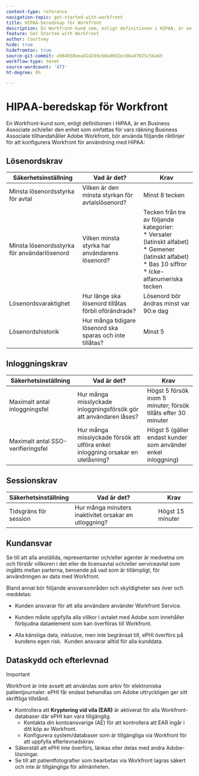 ```yaml
---
content-type: reference
navigation-topic: get-started-with-workfront
title: HIPAA-beredskap för Workfront
description: En Workfront-kund som, enligt definitionen i HIPAA, är en Business Associate och/eller den enhet som omfattas för vars räkning Business Associate tillhandahåller Adobe Workfront, bör använda följande riktlinjer för att konfigurera Workfront för HIPAA-klar användning.
feature: Get Started with Workfront
author: Courtney
hide: true
hidefromtoc: true
source-git-commit: a984038eea41d249cb0ad0d2ec6ba47025c56a65
workflow-type: tm+mt
source-wordcount: '473'
ht-degree: 0%

---
```



# HIPAA-beredskap för Workfront

En Workfront-kund som, enligt definitionen i HIPAA, är en Business Associate och/eller den enhet som omfattas för vars räkning Business Associate tillhandahåller Adobe Workfront, bör använda följande riktlinjer för att konfigurera Workfront för användning med HIPAA:


## Lösenordskrav

| **Säkerhetsinställning** | **Vad är det?** | **Krav** |
|----------------------|------------------|------------------|
| Minsta lösenordsstyrka för avtal | Vilken är den minsta styrkan för avtalslösenord? | Minst 8 tecken |
| Minsta lösenordsstyrka för användarlösenord | Vilken minsta styrka har användarens lösenord? | Tecken från tre av följande kategorier:<br>* Versaler (latinskt alfabet)<br>* Gemener (latinskt alfabet)<br>* Bas 10 siffror<br>* Icke-alfanumeriska tecken |
| Lösenordsvaraktighet | Hur länge ska lösenord tillåtas förbli oförändrade? | Lösenord bör ändras minst var 90:e dag |
| Lösenordshistorik | Hur många tidigare lösenord ska sparas och inte tillåtas? | Minst 5 |


## Inloggningskrav

| **Säkerhetsinställning** | **Vad är det?** | **Krav** |
|----------------------|------------------|------------------|
| Maximalt antal inloggningsfel | Hur många misslyckade inloggningsförsök gör att användaren låses? | Högst 5 försök inom 5 minuter; försök tillåts efter 30 minuter |
| Maximalt antal SSO-verifieringsfel | Hur många misslyckade försök att utföra enkel inloggning orsakar en utelåsning? | Högst 5 (gäller endast kunder som använder enkel inloggning) |


## Sessionskrav

| **Säkerhetsinställning** | **Vad är det?** | **Krav** |
|----------------------|------------------|------------------|
| Tidsgräns för session | Hur många minuters inaktivitet orsakar en utloggning? | Högst 15 minuter |

## Kundansvar

Se till att alla anställda, representanter och/eller agenter är medvetna om och förstår villkoren i det eller de licensavtal och/eller serviceavtal som ingåtts mellan parterna, beroende på vad som är tillämpligt, för användningen av data med Workfront.

Bland annat bör följande ansvarsområden och skyldigheter ses över och meddelas: 

* Kunden ansvarar för att alla användare använder Workfront Service. 

* Kunden måste uppfylla alla villkor i avtalet med Adobe som innehåller förbjudna dataelement som kan överföras till Workfront. 

* Alla känsliga data, inklusive, men inte begränsat till, ePHI överförs på kundens egen risk.  Kunden ansvarar alltid för alla kunddata. 


## Dataskydd och efterlevnad

>[!IMPORTANT]
>
>Workfront är inte avsett att användas som arkiv för elektroniska patientjournaler. ePHI får endast behandlas om Adobe uttryckligen ger sitt skriftliga tillstånd. 

* Kontrollera att **Kryptering vid vila (EAR)** är aktiverat för alla Workfront-databaser där ePHI kan vara tillgänglig.
   * Kontakta din kontoansvarige (AE) för att kontrollera att EAR ingår i ditt köp av Workfront.
   * Konfigurera system/databaser som är tillgängliga via Workfront för att uppfylla efterlevnadskrav.
* Säkerställ att ePHI inte överförs, länkas eller delas med andra Adobe-lösningar.
* Se till att patientfotografier som bearbetas via Workfront lagras säkert och inte är tillgängliga för allmänheten.